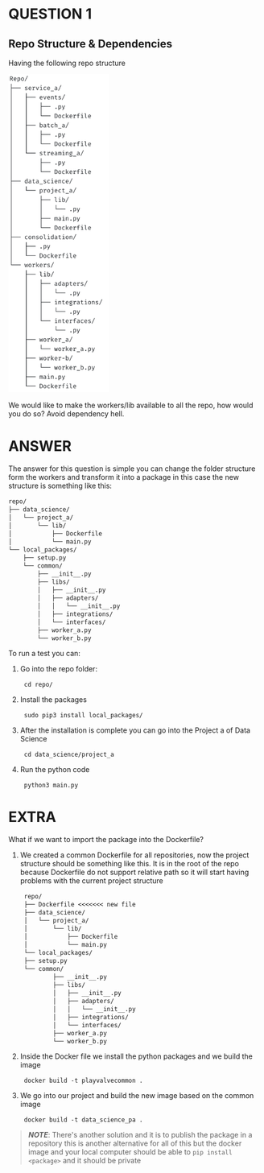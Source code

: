 # QUESTION 1
## Repo Structure & Dependencies
Having the following repo structure

<img src="./img/question.png" width="200" alt="accessibility text">

We would like to make the workers/lib available to all the repo, how would you do so? Avoid dependency hell.

# ANSWER
The answer for this question is simple you can change the folder structure form the workers and transform it into a package in this case the new structure is something like this:

    repo/
    ├── data_science/
    │   └── project_a/
    │       └── lib/
    │           ├── Dockerfile
    │           └── main.py
    └── local_packages/
        ├── setup.py
        └── common/
            ├── __init__.py
            ├── libs/
            │   ├── __init__.py
            │   ├── adapters/
            │   │   └── __init__.py
            │   ├── integrations/
            │   └── interfaces/
            ├── worker_a.py
            └── worker_b.py

To run a test you can:

1. Go into the repo folder:

        cd repo/

2. Install the packages

        sudo pip3 install local_packages/

3. After the installation is complete you can go into the Project a of Data Science

        cd data_science/project_a

4. Run the python code

        python3 main.py

# EXTRA
What if we want to import the package into the Dockerfile?

1. We created a common Dockerfile for all repositories, now the project structure should be something like this. It is in the root of the repo because Dockerfile do not support relative path so it will start having problems with the current project structure

        repo/
        ├── Dockerfile <<<<<<< new file
        ├── data_science/
        │   └── project_a/
        │       └── lib/
        │           ├── Dockerfile
        │           └── main.py
        └── local_packages/
        ├── setup.py
        └── common/
                ├── __init__.py
                ├── libs/
                │   ├── __init__.py
                │   ├── adapters/
                │   │   └── __init__.py
                │   ├── integrations/
                │   └── interfaces/
                ├── worker_a.py
                └── worker_b.py

2. Inside the Docker file we install the python packages and we build the image

        docker build -t playvalvecommon .

3. We go into our project and build the new image based on the common image

        docker build -t data_science_pa .

> **_NOTE_**: There's another solution and it is to publish the package in a repository this is another alternative for all of this but the docker image and your local computer should be able to `pip install <package>` and it should be private